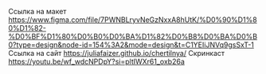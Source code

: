 Ссылка на макет https://www.figma.com/file/7PWNBLryvNeGzNxxA8hUtK/%D0%90%D1%80%D1%82-%D0%BF%D1%80%D0%B0%D0%BA%D1%82%D0%B8%D0%BA%D0%B0?type=design&node-id=154%3A2&mode=design&t=C1YEIiJNVq9gsSxT-1
Ссылка на сайт https://juliafaizer.github.io/chertilnya/
Скринкаст https://youtu.be/wf_wdcNPDpY?si=pltIWXr61_oxb26a
